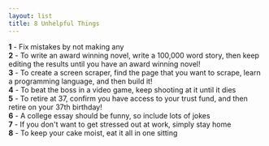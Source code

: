 ```yaml
---
layout: list
title: 8 Unhelpful Things
---
```


**1** - Fix mistakes by not making any  
**2** - To write an award winning novel, write a 100,000 word story, then keep
editing the results until you have an award winning novel!  
**3** - To create a screen scraper, find the page that you want to scrape,
learn a programming language, and then build it!  
**4** - To beat the boss in a video game, keep shooting at it until it dies  
**5** - To retire at 37, confirm you have access to your trust fund, and then retire on
your 37th birthday!  
**6** - A college essay should be funny, so include lots of jokes  
**7** - If you don't want to get stressed out at work, simply stay home  
**8** - To keep your cake moist, eat it all in one sitting  

